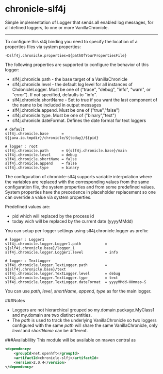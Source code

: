 chronicle-slf4j
===============
Simple implementation of Logger that sends all enabled log messages, for all defined loggers, to one or more VanillaChronicle.

---

To configure this sl4j binding you need to specify the location of a properties files via system properties:
```
-Dslf4j.chronicle.properties=${pathOfYourPropertiesFile}
```

The following properties are supported to configure the behavior of this logger:
  * slf4j.chronicle.path - the base target of a VanillaChronicle
  * slf4j.chronicle.level - the default log level for all instances of ChdonicleLogger. Must be one of ("trace", "debug", "info", "warn", or "error"). If not specified, defaults to "info".
  * slf4j.chronicle.shortName - Set to true if you want the last component of the name to be included in output messages
  * slf4j.chronicle.append. Must be one of ("true","false")
  * slf4j.chronicle.type. Must be one of ("binary","text")
  * slf4j.chronicle.dateFormat. Defines the date format for text loggers

```properties
# default
slf4j.chronicle.base      = ${java.io.tmpdir}/chronicle/${today}/${pid}

# logger : root
slf4j.chronicle.path      = ${slf4j.chronicle.base}/main
slf4j.chronicle.level     = debug
slf4j.chronicle.shortName = false
slf4j.chronicle.append    = false
slf4j.chronicle.type      = binary
```

The configuration of chronicle-slf4j supports variable interpolation where the variables are replaced with the corresponding values from the same configuration file, the system properties and from some predefined values. System properties have the precedence in placeholder replacement so one can override a value via system properties.

Predefined values are:
  * pid which will replaced by the process id
  * today wich will be replaced by the current date (yyyyMMdd)


You can setup per-logger settings using slf4j.chronicle.logger as prefix:

```properties
# logger : Logger1
slf4j.chronicle.logger.Logger1.path           = ${slf4j.chronicle.base}/logger_1
slf4j.chronicle.logger.Logger1.level          = info

# logger : TextLogger
slf4j.chronicle.logger.TextLogger.path        = ${slf4j.chronicle.base}/text
slf4j.chronicle.logger.TextLogger.level       = debug
slf4j.chronicle.logger.TextLogger.type        = text
slf4j.chronicle.logger.TextLogger.dateFormat  = yyyyMMdd-HHmmss-S
```

You can use _path_, _level_, _shortName_, _append_, _type_ as for the main logger.


###Notes
  * Loggers are not hierarchical grouped so my.domain.package.MyClass1 and my.domain are two distinct entities.
  * The _path_ is used to track the underlying VanillaChronicle so two loggers configured with the same _path_ will share the same VanillaChronicle, only _level_ and _shortName_ can be different.  


###Availablility
This module will be available on maven central as

```xml
<dependency>
    <groupId>net.openhft</groupId>
    <artifactId>chronicle-slfj</artifactId>
    <version>2.0.4</version>
</dependency>
```
    
